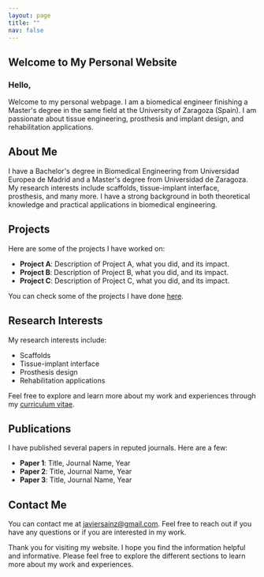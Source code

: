 ```yaml
---
layout: page
title: ""
nav: false
---
```


## Welcome to My Personal Website

### Hello,

Welcome to my personal webpage. I am a biomedical engineer finishing a Master's degree in the same field at the University of Zaragoza (Spain). I am passionate about tissue engineering, prosthesis and implant design, and rehabilitation applications.

## About Me
I have a Bachelor's degree in Biomedical Engineering from Universidad Europea de Madrid and a Master's degree from Universidad de Zaragoza. My research interests include scaffolds, tissue-implant interface, prosthesis, and many more. I have a strong background in both theoretical knowledge and practical applications in biomedical engineering.

## Projects
Here are some of the projects I have worked on:
- **Project A**: Description of Project A, what you did, and its impact.
- **Project B**: Description of Project B, what you did, and its impact.
- **Project C**: Description of Project C, what you did, and its impact.

You can check some of the projects I have done [here](portfolio.md).

## Research Interests
My research interests include:
- Scaffolds
- Tissue-implant interface
- Prosthesis design
- Rehabilitation applications

Feel free to explore and learn more about my work and experiences through my [curriculum vitae](cv.pdf).

## Publications
I have published several papers in reputed journals. Here are a few:
- **Paper 1**: Title, Journal Name, Year
- **Paper 2**: Title, Journal Name, Year
- **Paper 3**: Title, Journal Name, Year

## Contact Me
You can contact me at javiersainz@gmail.com. Feel free to reach out if you have any questions or if you are interested in my work.

Thank you for visiting my website. I hope you find the information helpful and informative. Please feel free to explore the different sections to learn more about my work and experiences.
